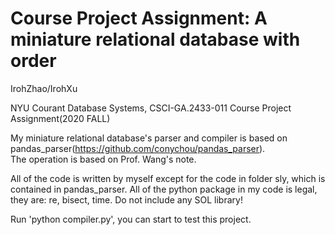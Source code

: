 # Course Project Assignment: A miniature relational database with order
IrohZhao/IrohXu  

NYU Courant Database Systems, CSCI-GA.2433-011 Course Project Assignment(2020 FALL)  

My miniature relational database's parser and compiler is based on pandas_parser(https://github.com/conychou/pandas_parser).  
The operation is based on Prof. Wang's note.  

All of the code is written by myself except for the code in folder sly, which is contained in pandas_parser.
All of the python package in my code is legal, they are: re, bisect, time. Do not include any SOL library!

Run 'python compiler.py', you can start to test this project.  
